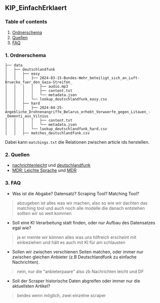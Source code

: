 ## KIP_EinfachErklaert

### Table of contents
1. [Ordnerschema](#ordner)
2. [Quellen](#sources)
3. [FAQ](#faq)

<a name="ordner"></a>
### 1. Ordnerschema 

```
├── data
│   ├── deutschlandfunk
│   │   ├── easy
│   │   │   ├── 2024-03-15-Bundes-Wehr_beteiligt_sich_an_Luft-Bruecke_fuer_den_Gaza-Streifen_
│   │   │   │   ├── audio.mp3
│   │   │   │   ├── content.txt
│   │   │   │   └── metadata.json
│   │   │   └── lookup_deutschlandfunk_easy.csv
│   │   ├── hard
│   │   │   ├── 2024-04-25-Angebliche_Drohnenangriffe_Belarus_erhebt_Vorwuerfe_gegen_Litauen_-_Dementi_aus_Vilnius
│   │   │   │   ├── content.txt
│   │   │   │   └── metadata.json
│   │   │   └── lookup_deutschlandfunk_hard.csv
│   │   ├── matches_deutschlandfunk.csv
```

Dabei kann `matchings.txt` die Relationen zwischen article ids herstellen.

<a name="sources"></a>
### 2. Quellen  

- [nachrichtenleicht](https://nachrichtenleicht.de) und [deutschlandfunk](https://deutschlandfunk.de)
- [MDR: Leichte Sprache](https://www.mdr.de/nachrichten/podcast/leichte-sprache/nachrichten-leichte-sprache-100.html) und [MDR](https://www.mdr.de/nachrichten/index.html)

<a name="faq"></a>
### 3. FAQ 

- Was ist die Abgabe? Datensatz? Scraping Tool? Matching Tool?
> abzugeben ist alles was wir machen, also so wie wir dachten das matching tool und auch noch alle modelle die danach entstehen sollten wir so weit kommen

- Soll eine KI Verarbeitung statt finden, oder nur Aufbau des Datensatzes egal wie?
> ja er meinte wir können alles was uns hilfreich erscheint mit einbeziehen und hält es auch mit KI für am schlausten  

- Sollen wir zwischen verschienen Seiten matchen, oder immer nur zwischen gleichen Anbieter (z.B Deutschlandfunk zu einfache Nachrichten).
> nein, nur die "anbieterpaare" also zb Nachrichten leicht und DF

- Soll der Scraper historische Daten abgreifen oder immer nur die aktuellsten Artikel?
> beides wenn möglich, zwei einzelne scraper






